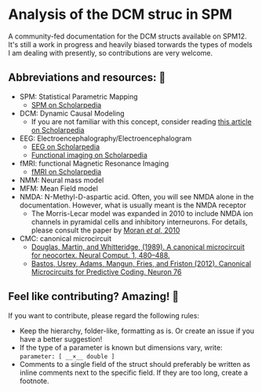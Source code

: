 # Analysis of the DCM struc in SPM 
A community-fed documentation for the DCM structs available on SPM12.
It's still a work in progress and heavily biased torwards the types of models I am dealing with presently, so contributions are very welcome.

## Abbreviations and resources: 📖
- SPM: Statistical Parametric Mapping
    - [SPM on Scholarpedia](http://www.scholarpedia.org/article/SPM)
- DCM: Dynamic Causal Modeling
    - If you are not familiar with this concept, consider reading [this article on Scholarpedia](http://scholarpedia.org/article/Dynamic_causal_modeling)
- EEG: Electroencephalography/Electroencephalogram
    - [EEG on Scholarpedia](http://scholarpedia.org/article/Electroencephalography)
    - [Functional imaging on Scholarpedia](http://scholarpedia.org/article/Functional_imaging)
- fMRI: functional Magnetic Resonance Imaging
    - [fMRI on Scholarpedia](http://scholarpedia.org/article/Functional_magnetic_resonance_imaging)
- NMM: Neural mass model
- MFM: Mean Field model
- NMDA: N-Methyl-D-aspartic acid. Often, you will see NMDA alone in the documentation. However, what is usually meant is the NMDA receptor
    - The Morris-Lecar model was expanded in 2010 to include NMDA ion channels in pyramidal cells and inhibitory interneurons. For details, please consult the paper by [Moran _et al_, 2010](https://library.mpib-berlin.mpg.de/ft/ext/rd/RD_Consistent_2011.pdf)
- CMC: canonical microcircuit
    - [Douglas, Martin, and Whitteridge, (1989). A canonical microcircuit for neocortex. Neural Comput. 1, 480–488.](https://www.researchgate.net/publication/242918941_A_Canonical_Microcircuit_for_Neocortex)
    - [Bastos, Usrey, Adams, Mangun, Fries, and Friston (2012). Canonical Microcircuits for Predictive Coding. Neuron 76](https://www.cell.com/neuron/fulltext/S0896-6273(12)00959-2?_returnURL=https%3A%2F%2Flinkinghub.elsevier.com%2Fretrieve%2Fpii%2FS0896627312009592%3Fshowall%3Dtrue)

## Feel like contributing? Amazing! 🎉
If you want to contribute, please regard the following rules:
- Keep the hierarchy, folder-like, formatting as is. Or create an issue if you have a better suggestion!
- If the type of a parameter is known but dimensions vary, write: `parameter: [ __×__ double ]`
- Comments to a single field of the struct should preferably be written as inline comments next to the specific field. If they are too long, create a footnote.
